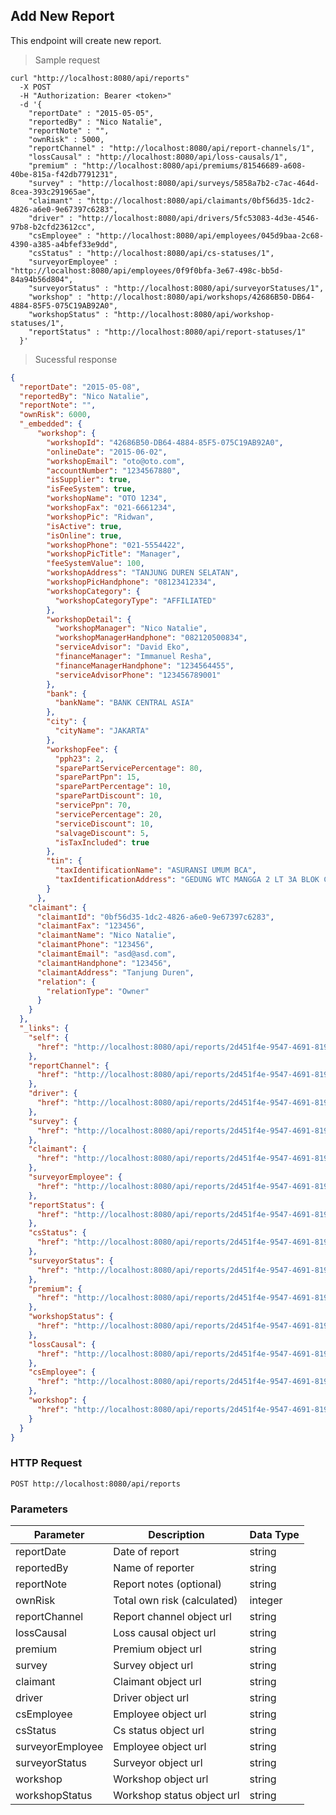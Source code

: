 ## Add New Report
This endpoint will create new report.

> Sample request

```shell
curl "http://localhost:8080/api/reports"
  -X POST
  -H "Authorization: Bearer <token>"
  -d '{
    "reportDate" : "2015-05-05",
    "reportedBy" : "Nico Natalie",
    "reportNote" : "",
    "ownRisk" : 5000,
    "reportChannel" : "http://localhost:8080/api/report-channels/1",
    "lossCausal" : "http://localhost:8080/api/loss-causals/1",
    "premium" : "http://localhost:8080/api/premiums/81546689-a608-40be-815a-f42db7791231",
    "survey" : "http://localhost:8080/api/surveys/5858a7b2-c7ac-464d-8cea-393c291965ae",
    "claimant" : "http://localhost:8080/api/claimants/0bf56d35-1dc2-4826-a6e0-9e67397c6283",
    "driver" : "http://localhost:8080/api/drivers/5fc53083-4d3e-4546-97b8-b2cfd23612cc",
    "csEmployee" : "http://localhost:8080/api/employees/045d9baa-2c68-4390-a385-a4bfef33e9dd",
    "csStatus" : "http://localhost:8080/api/cs-statuses/1",
    "surveyorEmployee" : "http://localhost:8080/api/employees/0f9f0bfa-3e67-498c-bb5d-84a94b56d804",
    "surveyorStatus" : "http://localhost:8080/api/surveyorStatuses/1",
    "workshop" : "http://localhost:8080/api/workshops/42686B50-DB64-4884-85F5-075C19AB92A0",
    "workshopStatus" : "http://localhost:8080/api/workshop-statuses/1",
    "reportStatus" : "http://localhost:8080/api/report-statuses/1"
  }'
```

> Sucessful response

```json
{
  "reportDate": "2015-05-08",
  "reportedBy": "Nico Natalie",
  "reportNote": "",
  "ownRisk": 6000,
  "_embedded": {
      "workshop": {
        "workshopId": "42686B50-DB64-4884-85F5-075C19AB92A0",
        "onlineDate": "2015-06-02",
        "workshopEmail": "oto@oto.com",
        "accountNumber": "1234567880",
        "isSupplier": true,
        "isFeeSystem": true,
        "workshopName": "OTO 1234",
        "workshopFax": "021-6661234",
        "workshopPic": "Ridwan",
        "isActive": true,
        "isOnline": true,
        "workshopPhone": "021-5554422",
        "workshopPicTitle": "Manager",
        "feeSystemValue": 100,
        "workshopAddress": "TANJUNG DUREN SELATAN",
        "workshopPicHandphone": "08123412334",
        "workshopCategory": {
          "workshopCategoryType": "AFFILIATED"
        },
        "workshopDetail": {
          "workshopManager": "Nico Natalie",
          "workshopManagerHandphone": "082120500834",
          "serviceAdvisor": "David Eko",
          "financeManager": "Immanuel Resha",
          "financeManagerHandphone": "1234564455",
          "serviceAdvisorPhone": "123456789001"
        },
        "bank": {
          "bankName": "BANK CENTRAL ASIA"
        },
        "city": {
          "cityName": "JAKARTA"
        },
        "workshopFee": {
          "pph23": 2,
          "sparePartServicePercentage": 80,
          "sparePartPpn": 15,
          "sparePartPercentage": 10,
          "sparePartDiscount": 10,
          "servicePpn": 70,
          "servicePercentage": 20,
          "serviceDiscount": 10,
          "salvageDiscount": 5,
          "isTaxIncluded": true
        },
        "tin": {
          "taxIdentificationName": "ASURANSI UMUM BCA",
          "taxIdentificationAddress": "GEDUNG WTC MANGGA 2 LT 3A BLOK CL003"
        }
      },
    "claimant": {
      "claimantId": "0bf56d35-1dc2-4826-a6e0-9e67397c6283",
      "claimantFax": "123456",
      "claimantName": "Nico Natalie",
      "claimantPhone": "123456",
      "claimantEmail": "asd@asd.com",
      "claimantHandphone": "123456",
      "claimantAddress": "Tanjung Duren",
      "relation": {
        "relationType": "Owner"
      }
    }
  },
  "_links": {
    "self": {
      "href": "http://localhost:8080/api/reports/2d451f4e-9547-4691-8193-1eb32dc16e4a"
    },
    "reportChannel": {
      "href": "http://localhost:8080/api/reports/2d451f4e-9547-4691-8193-1eb32dc16e4a/reportChannel"
    },
    "driver": {
      "href": "http://localhost:8080/api/reports/2d451f4e-9547-4691-8193-1eb32dc16e4a/driver"
    },
    "survey": {
      "href": "http://localhost:8080/api/reports/2d451f4e-9547-4691-8193-1eb32dc16e4a/survey"
    },
    "claimant": {
      "href": "http://localhost:8080/api/reports/2d451f4e-9547-4691-8193-1eb32dc16e4a/claimant"
    },
    "surveyorEmployee": {
      "href": "http://localhost:8080/api/reports/2d451f4e-9547-4691-8193-1eb32dc16e4a/surveyorEmployee"
    },
    "reportStatus": {
      "href": "http://localhost:8080/api/reports/2d451f4e-9547-4691-8193-1eb32dc16e4a/reportStatus"
    },
    "csStatus": {
      "href": "http://localhost:8080/api/reports/2d451f4e-9547-4691-8193-1eb32dc16e4a/csStatus"
    },
    "surveyorStatus": {
      "href": "http://localhost:8080/api/reports/2d451f4e-9547-4691-8193-1eb32dc16e4a/surveyorStatus"
    },
    "premium": {
      "href": "http://localhost:8080/api/reports/2d451f4e-9547-4691-8193-1eb32dc16e4a/premium"
    },
    "workshopStatus": {
      "href": "http://localhost:8080/api/reports/2d451f4e-9547-4691-8193-1eb32dc16e4a/workshopStatus"
    },
    "lossCausal": {
      "href": "http://localhost:8080/api/reports/2d451f4e-9547-4691-8193-1eb32dc16e4a/lossCausal"
    },
    "csEmployee": {
      "href": "http://localhost:8080/api/reports/2d451f4e-9547-4691-8193-1eb32dc16e4a/csEmployee"
    },
    "workshop": {
      "href": "http://localhost:8080/api/reports/2d451f4e-9547-4691-8193-1eb32dc16e4a/workshop"
    }
  }
}
```

### HTTP Request

`POST http://localhost:8080/api/reports`

###  Parameters

Parameter | Description | Data Type
--------- | ----------- | ---------
reportDate | Date of report | string
reportedBy | Name of reporter | string
reportNote | Report notes (optional) | string
ownRisk | Total own risk (calculated) | integer
reportChannel | Report channel object url | string
lossCausal | Loss causal object url | string
premium | Premium object url | string
survey | Survey object url | string
claimant | Claimant object url | string
driver | Driver object url | string
csEmployee | Employee object url | string
csStatus | Cs status object url | string
surveyorEmployee | Employee object url | string
surveyorStatus | Surveyor object url | string
workshop | Workshop object url | string
workshopStatus | Workshop status object url | string